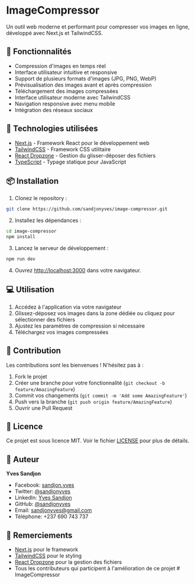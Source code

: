 # ImageCompressor

Un outil web moderne et performant pour compresser vos images en ligne, développé avec Next.js et TailwindCSS.

## 🌟 Fonctionnalités

- Compression d'images en temps réel
- Interface utilisateur intuitive et responsive
- Support de plusieurs formats d'images (JPG, PNG, WebP)
- Prévisualisation des images avant et après compression
- Téléchargement des images compressées
- Interface utilisateur moderne avec TailwindCSS
- Navigation responsive avec menu mobile
- Intégration des réseaux sociaux

## 🚀 Technologies utilisées

- [Next.js](https://nextjs.org/) - Framework React pour le développement web
- [TailwindCSS](https://tailwindcss.com/) - Framework CSS utilitaire
- [React Dropzone](https://react-dropzone.js.org/) - Gestion du glisser-déposer des fichiers
- [TypeScript](https://www.typescriptlang.org/) - Typage statique pour JavaScript

## 📦 Installation

1. Clonez le repository :
```bash
git clone https://github.com/sandjonyves/image-compressor.git
```

2. Installez les dépendances :
```bash
cd image-compressor
npm install
```

3. Lancez le serveur de développement :
```bash
npm run dev
```

4. Ouvrez [http://localhost:3000](http://localhost:3000) dans votre navigateur.



## 💻 Utilisation

1. Accédez à l'application via votre navigateur
2. Glissez-déposez vos images dans la zone dédiée ou cliquez pour sélectionner des fichiers
3. Ajustez les paramètres de compression si nécessaire
4. Téléchargez vos images compressées

## 🤝 Contribution

Les contributions sont les bienvenues ! N'hésitez pas à :

1. Fork le projet
2. Créer une branche pour votre fonctionnalité (`git checkout -b feature/AmazingFeature`)
3. Commit vos changements (`git commit -m 'Add some AmazingFeature'`)
4. Push vers la branche (`git push origin feature/AmazingFeature`)
5. Ouvrir une Pull Request

## 📝 Licence

Ce projet est sous licence MIT. Voir le fichier [LICENSE](LICENSE) pour plus de détails.

## 👤 Auteur

**Yves Sandjon**

- Facebook: [sandjon.yves](https://web.facebook.com/sandjon.yves)
- Twitter: [@sandjonyves](https://twitter.com/sandjonyves)
- LinkedIn: [Yves Sandjon](https://www.linkedin.com/in/yves-sandjon-ba08b52a5)
- GitHub: [@sandjonyves](https://github.com/sandjonyves)
- Email: sandjonyves@gmail.com
- Téléphone: +237 690 743 737

## 🙏 Remerciements

- [Next.js](https://nextjs.org/) pour le framework
- [TailwindCSS](https://tailwindcss.com/) pour le styling
- [React Dropzone](https://react-dropzone.js.org/) pour la gestion des fichiers
- Tous les contributeurs qui participent à l'amélioration de ce projet
#   I m a g e C o m p r e s s o r  
 